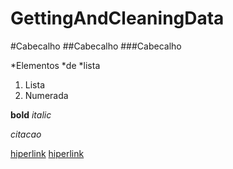 GettingAndCleaningData
==========================

#Cabecalho
##Cabecalho
###Cabecalho

*Elementos
*de
*lista

1. Lista
2. Numerada


**bold**
*italic*

<cite>citacao</cite>

[hiperlink](http://eueleeamaria.blogspot.pt/2014/06/nos-temos-tudo.html)
[hiperlink](http://eueleeamaria.blogspot.pt/2014/06/nos-temos-tudo.html "hiperlink")
